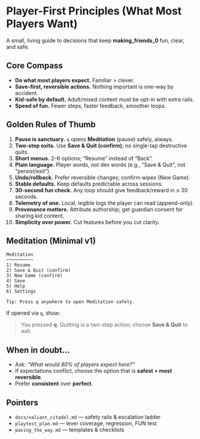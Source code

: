 # Player-First Principles (What Most Players Want)

A small, living guide to decisions that keep **making_friends_0** fun, clear, and safe.

## Core Compass
- **Do what most players expect.** Familiar > clever.
- **Save-first, reversible actions.** Nothing important is one-way by accident.
- **Kid-safe by default.** Adult/mixed content must be opt-in with extra rails.
- **Speed of fun.** Fewer steps, faster feedback, smoother loops.

## Golden Rules of Thumb
1. **Pause is sanctuary.** `q` opens **Meditation** (pause) safely, always.
2. **Two-step exits.** Use **Save & Quit (confirm)**; no single-tap destructive quits.
3. **Short menus.** 2–6 options; “Resume” instead of “Back”.
4. **Plain language.** Player words, not dev words (e.g., “Save & Quit”, not “persist/exit”).
5. **Undo/rollback.** Prefer reversible changes; confirm wipes (New Game).
6. **Stable defaults.** Keep defaults predictable across sessions.
7. **30-second fun check.** Any loop should give feedback/reward in ≤ 30 seconds.
8. **Telemetry of one.** Local, legible logs the player can read (append-only).
9. **Provenance matters.** Attribute authorship; get guardian consent for sharing kid content.
10. **Simplicity over power.** Cut features before you cut clarity.

## Meditation (Minimal v1)

```text
Meditation
──────────
1) Resume
2) Save & Quit (confirm)
3) New Game (confirm)
4) Save
5) Help
6) Settings

Tip: Press q anywhere to open Meditation safely.
```

If opened via `q`, show:
> You pressed **q**. Quitting is a two-step action; choose **Save & Quit** to exit.

## When in doubt…
- Ask: *“What would 80% of players expect here?”*
- If expectations conflict, choose the option that is **safest + most reversible**.
- Prefer **consistent** over **perfect**.

## Pointers
- `docs/valiant_citadel.md` — safety rails & escalation ladder  
- `playtest_plan.md` — lever coverage, regression, FUN test  
- `paving_the_way.md` — templates & checklists
